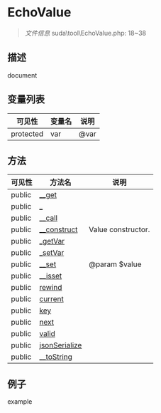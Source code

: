 #  EchoValue 

> *文件信息* suda\tool\EchoValue.php: 18~38

## 描述

document


## 变量列表
| 可见性 |  变量名   | 说明 |
|--------|----|------|
| protected    | var | @var| 

## 方法

| 可见性 | 方法名 | 说明 |
|--------|-------|------|
|  public  |[__get](EchoValue/__get.md) |  |
|  public  |[_](EchoValue/_.md) |  |
|  public  |[__call](EchoValue/__call.md) |  |
|  public  |[__construct](EchoValue/__construct.md) | Value constructor. |
|  public  |[_getVar](EchoValue/_getVar.md) |  |
|  public  |[_setVar](EchoValue/_setVar.md) |  |
|  public  |[__set](EchoValue/__set.md) | @param $value |
|  public  |[__isset](EchoValue/__isset.md) |  |
|  public  |[rewind](EchoValue/rewind.md) |  |
|  public  |[current](EchoValue/current.md) |  |
|  public  |[key](EchoValue/key.md) |  |
|  public  |[next](EchoValue/next.md) |  |
|  public  |[valid](EchoValue/valid.md) |  |
|  public  |[jsonSerialize](EchoValue/jsonSerialize.md) |  |
|  public  |[__toString](EchoValue/__toString.md) |  |
 

## 例子

example